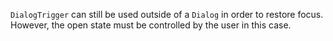 `DialogTrigger` can still be used outside of a `Dialog` in order to restore focus. However, the open state must
be controlled by the user in this case.
